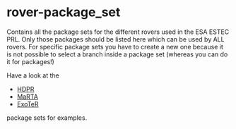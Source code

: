 # rover-package_set
Contains all the package sets for the different rovers used in the ESA ESTEC PRL.
Only those packages should be listed here which can be used by ALL rovers.
For specific package sets you have to create a new one because it is not possible to select a branch inside a package set (whereas you can do it for packages!)

Have a look at the   
 - [HDPR](https://github.com/ESA-PRL/hdpr-package_set)
 - [MaRTA](https://github.com/ESA-PRL/marta-package_set)
 - [ExoTeR](https://github.com/ESA-PRL/exoter-package_set)

package sets for examples.
